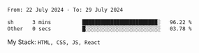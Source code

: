 <!--START_SECTION:waka-->

```txt
From: 22 July 2024 - To: 29 July 2024

sh      3 mins          ████████████████████████░   96.22 %
Other   0 secs          █░░░░░░░░░░░░░░░░░░░░░░░░   03.78 %
```

<!--END_SECTION:waka-->
My Stack: `HTML, CSS, JS, React`
